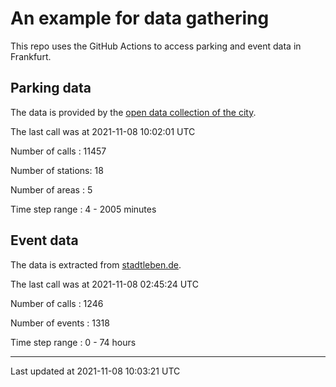 # An example for data gathering

This repo uses the GitHub Actions to access parking and event data in Frankfurt.

## Parking data
The data is provided by the [open data collection of the city](https://www.offenedaten.frankfurt.de/).

The last call was at 2021-11-08 10:02:01 UTC

Number of calls   : 11457

Number of stations:    18

Number of areas   :     5

Time step range   :     4 -  2005 minutes


## Event data
The data is extracted from [stadtleben.de](https://stadtleben.de/frankfurt/).

The last call was at 2021-11-08 02:45:24 UTC

Number of calls   : 1246

Number of events  : 1318

Time step range   :    0 -   74 hours


----

Last updated at 2021-11-08 10:03:21 UTC
